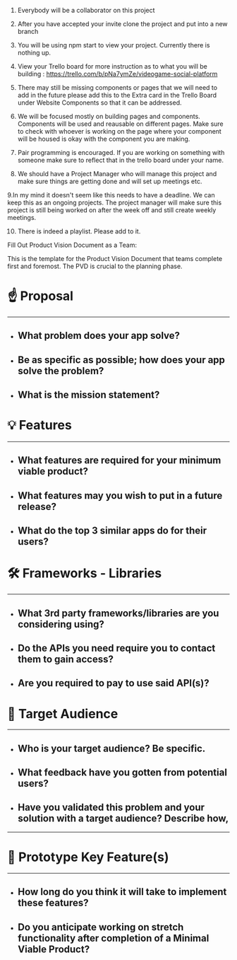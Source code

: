 
1. Everybody will be a collaborator on this project

2. After you have accepted your invite clone the project and put into a new branch

3. You will be using npm start to view your project. Currently there is nothing up. 

4. View your Trello board for more instruction as to what you will be building : https://trello.com/b/pNa7ymZe/videogame-social-platform

5. There may still be missing components or pages that we will need to add in the future please add this to the Extra card in the Trello Board under Website Components so that it can be addressed.

6. We will be focused mostly on building pages and components. Components will be used and reausable on different pages. Make sure to check with whoever is working on the page where your component will be housed is okay with the component you are making. 

7. Pair programming is encouraged. If you are working on something with someone make sure to reflect that in the trello board under your name.

8. We should have a Project Manager who will manage this project and make sure things are getting done and will set up meetings etc.

9.In my mind it doesn't seem like this needs to have a deadline. We can keep this as an ongoing projects. The project manager will make sure this project is still being worked on after the week off and still create weekly meetings.

10. There is indeed a playlist. Please add to it. 

Fill Out Product Vision Document as a Team:

This is the template for the Product Vision Document that teams complete first and foremost. The PVD is crucial to the planning phase.

# ☝️ Proposal

---

- What problem does your app solve?
    - 
- Be as specific as possible; how does your app solve the problem?
    - 
- What is the mission statement?
    - 

# 💡 Features

---

- What features are required for your minimum viable product?
    - 
- What features may you wish to put in a future release?
    - 
- What do the top 3 similar apps do for their users?
    - 

# 🛠 Frameworks - Libraries

---

- What 3rd party frameworks/libraries are you considering using?
    - 
- Do the APIs you need require you to contact them to gain access?
    - 
- Are you required to pay to use said API(s)?
    - 


# 🎯 Target Audience

---

- Who is your target audience? Be specific.
    - 
- What feedback have you gotten from potential users?
    - 
- Have you validated this problem and your solution with a target audience? Describe how,
    - 

---

# 🔑 Prototype Key Feature(s)

---

- How long do you think it will take to implement these features?
    - 
- Do you anticipate working on stretch functionality after completion of a Minimal Viable Product?
    -